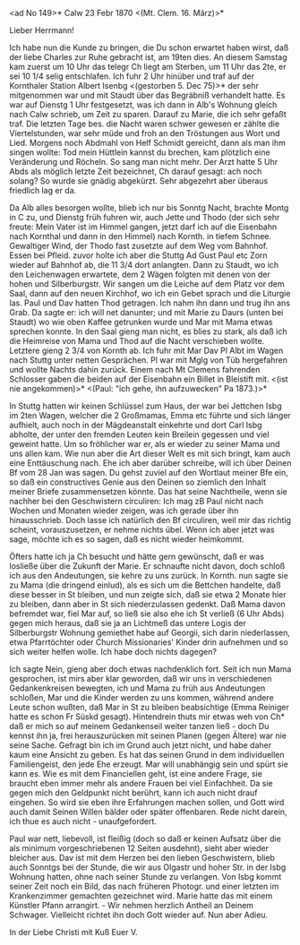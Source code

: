 <ad No 149>* Calw 23 Febr 1870
 <(Mt. Clem. 16. März)>*

Lieber Herrmann!

Ich habe nun die Kunde zu bringen, die Du schon erwartet haben wirst, daß der liebe Charles zur Ruhe gebracht ist, am 19ten dies. An diesem Samstag kam zuerst um 10 Uhr das telegr Ch liegt am Sterben, um 11 Uhr das 2te, er sei 10 1/4 selig entschlafen. Ich fuhr 2 Uhr hinüber und traf auf der Kornthaler Station Albert Isenbg <(gestorben 5. Dec 75)>* der sehr mitgenommen war und mit Staudt über das Begräbniß verhandelt hatte. Es war auf Dienstg 1 Uhr festgesetzt, was ich dann in Alb's Wohnung gleich nach Calw schrieb, um Zeit zu sparen. Darauf zu Marie, die ich sehr gefaßt traf. Die letzten Tage bes. die Nacht waren schwer gewesen er zählte die Viertelstunden, war sehr müde und froh an den Tröstungen aus Wort und Lied. Morgens noch Abdmahl von Helf Schmidt gereicht, dann als man ihm singen wollte: Tod mein Hüttlein kannst du brechen, kam plötzlich eine Veränderung und Röcheln. So sang man nicht mehr. Der Arzt hatte 5 Uhr Abds als möglich letzte Zeit bezeichnet, Ch darauf gesagt: ach noch solang? So wurde sie gnädig abgekürzt. Sehr abgezehrt aber überaus friedlich lag er da.

Da Alb alles besorgen wollte, blieb ich nur bis Sonntg Nacht, brachte Montg in C zu, und Dienstg früh fuhren wir, auch Jette und Thodo (der sich sehr freute: Mein Vater ist im Himmel gangen, jetzt darf ich auf die Eisenbahn nach Kornthal und dann in den Himmel) nach Kornth. in tiefem Schnee. Gewaltiger Wind, der Thodo fast zusetzte auf dem Weg vom Bahnhof. Essen bei Pfleid. zuvor holte ich aber die Stuttg Ad Gust Paul etc Zorn wieder auf Bahnhof ab, die 11 3/4 dort anlangten. Dann zu Staudt, wo ich den Leichenwagen erwartete, dem 2 Wägen folgten mit denen von der hohen und Silberburgstr. Wir sangen um die Leiche auf dem Platz vor dem Saal, dann auf den neuen Kirchhof, wo ich ein Gebet sprach und die Liturgie las. Paul und Dav hatten Thod getragen. Ich nahm ihn dann und trug ihn ans Grab. Da sagte er: ich will net danunter; und mit Marie zu Daurs (unten bei Staudt) wo wie oben Kaffee getrunken wurde und Mar mit Mama etwas sprechen konnte. In den Saal gieng man nicht, es blies zu stark, als daß ich die Heimreise von Mama und Thod auf die Nacht verschieben wollte. Letztere gieng 2 3/4 von Kornth ab. Ich fuhr mit Mar Dav Pl Albt im Wagen nach Stuttg unter netten Gesprächen. Pl war mit Mglg von Tüb hergefahren und wollte Nachts dahin zurück. Einem nach Mt Clemens fahrenden Schlosser gaben die beiden auf der Eisenbahn ein Billet in Bleistift mit. <(ist nie angekommen)>* <(Paul: "ich gehe, ihn aufzuwecken" Pa 1873.)>*

In Stuttg hatten wir keinen Schlüssel zum Haus, der war bei Jettchen Isbg im 2ten Wagen, welcher die 2 Großmamas, Emma etc führte und sich länger aufhielt, auch noch in der Mägdeanstalt einkehrte und dort Carl Isbg abholte, der unter den fremden Leuten kein Breilein gegessen und viel geweint hatte. Um so fröhlicher war er, als er wieder zu seiner Mama und uns allen kam. Wie nun aber die Art dieser Welt es mit sich bringt, kam auch eine Enttäuschung nach. Ehe ich aber darüber schreibe, will ich über Deinen Bf vom 28 Jan was sagen. Du gehst zuviel auf den Wortlaut meiner Bfe ein, so daß ein constructives Genie aus den Deinen so ziemlich den Inhalt meiner Briefe zusammensetzen könnte. Das hat seine Nachtheile, wenn sie nachher bei den Geschwistern circuliren: Ich mag zB Paul nicht nach Wochen und Monaten wieder zeigen, was ich gerade über ihn hinausschrieb. Doch lasse ich natürlich den Bf circuliren, weil mir das richtig scheint, vorauszusetzen, er nehme nichts übel. Wenn ich aber jetzt was sage, möchte ich es so sagen, daß es nicht wieder heimkommt.

Öfters hatte ich ja Ch besucht und hätte gern gewünscht, daß er was losließe über die Zukunft der Marie. Er schnaufte nicht davon, doch schloß ich aus den Andeutungen, sie kehre zu uns zurück. In Kornth. nun sagte sie zu Mama (die dringend einlud), als es sich um die Bettchen handelte, daß diese besser in St bleiben, und nun zeigte sich, daß sie etwa 2 Monate hier zu bleiben, dann aber in St sich niederzulassen gedenkt. Daß Mama davon befremdet war, fiel Mar auf, so ließ sie also ehe ich St verließ (6 Uhr Abds) gegen mich heraus, daß sie ja an Lichtmeß das untere Logis der Silberburgstr Wohnung gemiethet habe auf Georgii, sich darin niederlassen, etwa Pfarrtöchter oder Church Missionaries' Kinder drin aufnehmen und so sich weiter helfen wolle. Ich habe doch nichts dagegen?

Ich sagte Nein, gieng aber doch etwas nachdenklich fort. Seit ich nun Mama gesprochen, ist mirs aber klar geworden, daß wir uns in verschiedenen Gedankenkreisen bewegten, ich und Mama zu früh aus Andeutungen schloßen, Mar und die Kinder werden zu uns kommen, während andere Leute schon wußten, daß Mar in St zu bleiben beabsichtige (Emma Reiniger hatte es schon Fr Süskd gesagt). Hintendrein thuts mir etwas weh von Ch<arles>* daß er mich so auf meinem Gedankenseil weiter tanzen ließ - doch Du kennst ihn ja, frei herauszurücken mit seinen Planen (gegen Ältere) war nie seine Sache. Gefragt bin ich im Grund auch jetzt nicht, und habe daher kaum eine Ansicht zu geben. Es hat das seinen Grund in dem individuellen Familiengeist, den jede Ehe erzeugt. Mar will unabhängig sein und spürt sie kann es. Wie es mit dem Financiellen geht, ist eine andere Frage, sie braucht eben immer mehr als andere Frauen bei viel Einfachheit. Da sie gegen mich den Geldpunkt nicht berührt, kann ich auch nicht drauf eingehen. So wird sie eben ihre Erfahrungen machen sollen, und Gott wird auch damit Seinen Willen bälder oder später offenbaren. Rede nicht darein, ich thue es auch nicht - unaufgefordert.

Paul war nett, liebevoll, ist fleißig (doch so daß er keinen Aufsatz über die als minimum vorgeschriebenen 12 Seiten ausdehnt), sieht aber wieder bleicher aus. Dav ist mit dem Herzen bei den lieben Geschwistern, blieb auch Sonntgs bei der Stunde, die wir aus Olgastr und hoher Str. in der Isbg Wohnung hatten, ohne nach seiner Stunde zu verlangen. Von Isbg kommt seiner Zeit noch ein Bild, das nach früheren Photogr. und einer letzten im Krankenzimmer gemachten gezeichnet wird. Marie hatte das mit einem Künstler Pfann arrangirt. - Wir nehmen herzlich Antheil an Deinem Schwager. Vielleicht richtet ihn doch Gott wieder auf. Nun aber Adieu.

 In der Liebe Christi mit Kuß
 Euer V.
